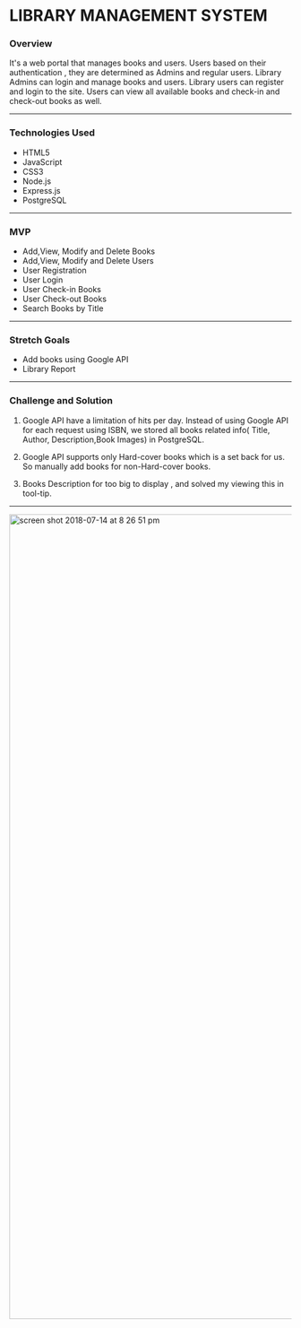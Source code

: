 # LIBRARY MANAGEMENT SYSTEM


### Overview 

It's a web portal that manages books and users. Users based on their authentication , they are determined as Admins and regular users. Library Admins can login and manage books and users.  Library users can register and login to the site. Users can view all available books and check-in and check-out books as well. 

---

### Technologies Used

* HTML5
* JavaScript
* CSS3
* Node.js
* Express.js
* PostgreSQL

---

### MVP

* Add,View, Modify and Delete Books
* Add,View, Modify and Delete Users
* User Registration
* User Login
* User Check-in Books
* User Check-out Books
* Search Books by Title

---
### Stretch Goals

* Add books using Google API
* Library Report

---

### Challenge and Solution
1. Google API have a limitation of hits per day. Instead of using Google API for each request using ISBN, we stored all books related info( Title, Author, Description,Book Images) in PostgreSQL.

2. Google API  supports only Hard-cover books which is a set back for us. So manually add books for non-Hard-cover books.

3. Books Description for too big to display , and solved my viewing this in tool-tip. 

---
<img width="1436" alt="screen shot 2018-07-14 at 8 26 51 pm" src="https://user-images.githubusercontent.com/38846724/42729670-db000a22-87a4-11e8-9ef4-21b1b87f3417.png">


